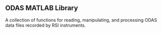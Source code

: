 ## ODAS MATLAB Library

A collection of functions for reading, manipulating, and processing ODAS data files recorded by RSI instruments.
